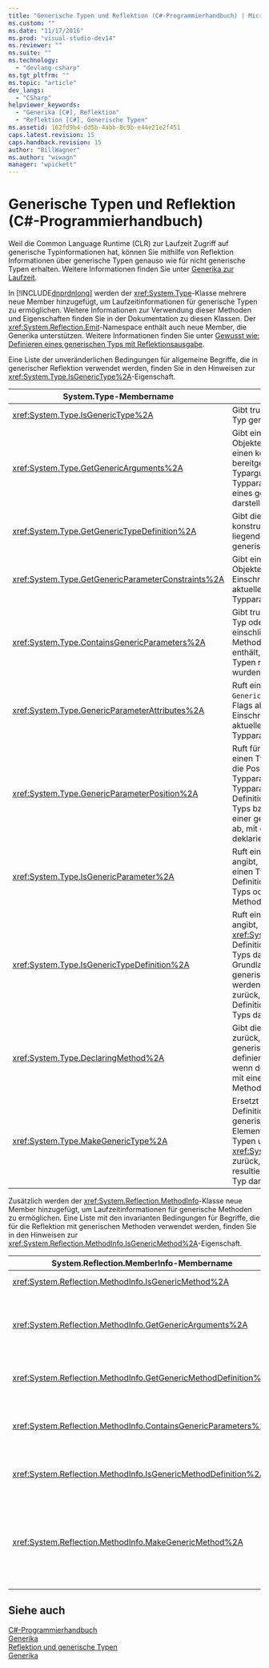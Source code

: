 ```yaml
---
title: "Generische Typen und Reflektion (C#-Programmierhandbuch) | Microsoft Docs"
ms.custom: ""
ms.date: "11/17/2016"
ms.prod: "visual-studio-dev14"
ms.reviewer: ""
ms.suite: ""
ms.technology: 
  - "devlang-csharp"
ms.tgt_pltfrm: ""
ms.topic: "article"
dev_langs: 
  - "CSharp"
helpviewer_keywords: 
  - "Generika [C#], Reflektion"
  - "Reflektion [C#], Generische Typen"
ms.assetid: 162fd9b4-dd5b-4abb-8c9b-e44e21e2f451
caps.latest.revision: 15
caps.handback.revision: 15
author: "BillWagner"
ms.author: "wiwagn"
manager: "wpickett"
---
```

# Generische Typen und Reflektion (C#-Programmierhandbuch)
Weil die Common Language Runtime \(CLR\) zur Laufzeit Zugriff auf generische Typinformationen hat, können Sie mithilfe von Reflektion Informationen über generische Typen genauso wie für nicht generische Typen erhalten.  Weitere Informationen finden Sie unter [Generika zur Laufzeit](../../../csharp/programming-guide/generics/generics-in-the-run-time.md).  
  
 In [!INCLUDE[dnprdnlong](../../../csharp/programming-guide/events/includes/dnprdnlong_md.md)] werden der <xref:System.Type>\-Klasse mehrere neue Member hinzugefügt, um Laufzeitinformationen für generische Typen zu ermöglichen.  Weitere Informationen zur Verwendung dieser Methoden und Eigenschaften finden Sie in der Dokumentation zu diesen Klassen. Der <xref:System.Reflection.Emit>\-Namespace enthält auch neue Member, die Generika unterstützen.  Weitere Informationen finden Sie unter [Gewusst wie: Definieren eines generischen Typs mit Reflektionsausgabe](../Topic/How%20to:%20Define%20a%20Generic%20Type%20with%20Reflection%20Emit.md).  
  
 Eine Liste der unveränderlichen Bedingungen für allgemeine Begriffe, die in generischer Reflektion verwendet werden, finden Sie in den Hinweisen zur <xref:System.Type.IsGenericType%2A>\-Eigenschaft.  
  
|System.Type\-Membername|Beschreibung|  
|-----------------------------|------------------|  
|<xref:System.Type.IsGenericType%2A>|Gibt true zurück, wenn ein Typ generisch ist.|  
|<xref:System.Type.GetGenericArguments%2A>|Gibt ein Array von `Type`\-Objekten zurück, die die für einen konstruierten Typ bereitgestellten Typargumente oder die Typparameter der Definition eines generischen Typs darstellen.|  
|<xref:System.Type.GetGenericTypeDefinition%2A>|Gibt die dem aktuellen konstruierten Typ zugrunde liegende Definition eines generischen Typs zurück.|  
|<xref:System.Type.GetGenericParameterConstraints%2A>|Gibt ein Array von `Type`\-Objekten zurück, die die Einschränkungen für den aktuellen generischen Typparameter darstellen.|  
|<xref:System.Type.ContainsGenericParameters%2A>|Gibt true zurück, wenn der Typ oder einer seiner einschließenden Typen oder Methoden Typparameter enthält, für die bestimmte Typen nicht bereitgestellt wurden.|  
|<xref:System.Type.GenericParameterAttributes%2A>|Ruft eine Kombination von `GenericParameterAttributes`\-Flags ab, die die besonderen Einschränkungen des aktuellen generischen Typparameters beschreiben.|  
|<xref:System.Type.GenericParameterPosition%2A>|Ruft für ein `Type`\-Objekt, das einen Typparameter darstellt, die Position des Typparameters in der Typparameterliste der Definition eines generischen Typs bzw. der Definition einer generischen Methode ab, mit der der Typparameter deklariert wurde.|  
|<xref:System.Type.IsGenericParameter%2A>|Ruft einen Wert ab, der angibt, ob der aktuelle `Type` einen Typparameter der Definition eines generischen Typs oder einer generischen Methode darstellt.|  
|<xref:System.Type.IsGenericTypeDefinition%2A>|Ruft einen Wert ab, der angibt, ob der aktuelle <xref:System.Type> die Definition eines generischen Typs darstellt, auf dessen Grundlage andere generische Typen konstruiert werden können.  Gibt true zurück, wenn der Typ die Definition eines generischen Typs darstellt.|  
|<xref:System.Type.DeclaringMethod%2A>|Gibt die generische Methode zurück, mit der der aktuelle generische Typparameter definiert wurde, oder NULL, wenn der Typparameter nicht mit einer generischen Methode definiert wurde.|  
|<xref:System.Type.MakeGenericType%2A>|Ersetzt die Typparameter der Definition des aktuellen generischen Typs durch die Elemente eines Arrays von Typen und gibt ein <xref:System.Type>\-Objekt zurück, das den resultierenden konstruierten Typ darstellt.|  
  
 Zusätzlich werden der <xref:System.Reflection.MethodInfo>\-Klasse neue Member hinzugefügt, um Laufzeitinformationen für generische Methoden zu ermöglichen.  Eine Liste mit den invarianten Bedingungen für Begriffe, die für die Reflektion mit generischen Methoden verwendet werden, finden Sie in den Hinweisen zur <xref:System.Reflection.MethodInfo.IsGenericMethod%2A>\-Eigenschaft.  
  
|System.Reflection.MemberInfo\-Membername|Beschreibung|  
|----------------------------------------------|------------------|  
|<xref:System.Reflection.MethodInfo.IsGenericMethod%2A>|Gibt true zurück, wenn eine Methode generisch ist.|  
|<xref:System.Reflection.MethodInfo.GetGenericArguments%2A>|Gibt ein Array von Type\-Objekten zurück, die die Typargumente einer konstruierten generischen Methode oder die Typparameter der Definition einer generischen Methode darstellen.|  
|<xref:System.Reflection.MethodInfo.GetGenericMethodDefinition%2A>|Gibt die der aktuellen konstruierten Methode zugrunde liegende Definition einer generischen Methode zurück.|  
|<xref:System.Reflection.MethodInfo.ContainsGenericParameters%2A>|Gibt true zurück, wenn die Methode oder einer ihrer einschließenden Typen Typparameter enthält, für die bestimmte Typen nicht bereitgestellt wurden.|  
|<xref:System.Reflection.MethodInfo.IsGenericMethodDefinition%2A>|Gibt true zurück, wenn das aktuelle <xref:System.Reflection.MethodInfo> die Definition einer generischen Methode darstellt.|  
|<xref:System.Reflection.MethodInfo.MakeGenericMethod%2A>|Ersetzt die Typparameter der aktuellen generischen Methodendefinition durch die Elemente eines Arrays von Typen und gibt ein <xref:System.Reflection.MethodInfo>\-Objekt zurück, das die sich ergebende konstruierte Methode darstellt.|  
  
## Siehe auch  
 [C\#\-Programmierhandbuch](../../../csharp/programming-guide/index.md)   
 [Generika](../../../csharp/programming-guide/generics/index.md)   
 [Reflektion und generische Typen](../Topic/Reflection%20and%20Generic%20Types.md)   
 [Generika](../Topic/Generics%20in%20the%20.NET%20Framework.md)